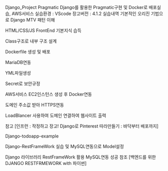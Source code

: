 Django_Project
Pragmatic Django를 활용한 Pragmatic구현 및 Docker로 배포실습, AWS서비스 실습환경 : VScode 장고버전 : 4.1.2 실습내역 기본적인 오리진 기법으로 Django MTV 패턴 이해

HTML/CSS/JS FrontEnd 기본지식 습득

Class구조로 내부 구조 설계

Dockerfile 생성 및 배포

MariaDB연동

YML파일생성

Secret로 보안규정

AWS서비스 EC2인스턴스 생성 후 Docker연동

도메인 주소값 받아 HTTPS연동

LoadBlancer 사용하여 도메인 연결하여 웹사이트 출력

참고 [인프런 : 작정하고 장고! Django로 Pinterest 따라만들기 : 바닥부터 배포까지]

Django-todoapp-example

Django-RestFrameWork 실습 및 MySQL연동으로 Model설정

Django 라이브러리 RestFrameWork 활용 MySQL연동 성공 참조 [백엔드를 위한 DJANGO RESTFRMEWORK with 파이썬]
